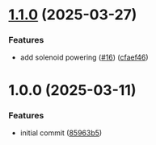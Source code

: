 # [1.1.0](https://github.com/MathKnitting/silverreed-firmware/compare/v1.0.0...v1.1.0) (2025-03-27)


### Features

* add solenoid powering ([#16](https://github.com/MathKnitting/silverreed-firmware/issues/16)) ([cfaef46](https://github.com/MathKnitting/silverreed-firmware/commit/cfaef46dce7fedeb6cd24ea4994b9033af30245a))

# 1.0.0 (2025-03-11)


### Features

* initial commit ([85963b5](https://github.com/MathKnitting/silverreed-firmware/commit/85963b5e45dd10920ed5565148fb013b9f5ed80b))
